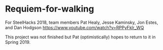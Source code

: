 # Requiem-for-walking
For SteelHacks 2018, team members Pat Healy, Jesse Kaminsky, Jon Estes, and Dan Hodgson
https://www.youtube.com/watch?v=RPPyFklr_WQ

This project was not finished but Pat (optimistically) hopes to return to it in Spring 2019.
